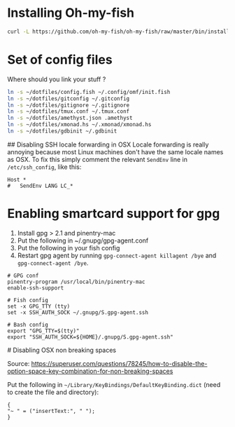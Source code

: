 # Installing Oh-my-fish
 ```bash
curl -L https://github.com/oh-my-fish/oh-my-fish/raw/master/bin/install | sh
```

# Set of config files

Where should you link your stuff ?

```sh
ln -s ~/dotfiles/config.fish ~/.config/omf/init.fish
ln -s ~/dotfiles/gitconfig ~/.gitconfig
ln -s ~/dotfiles/gitignore ~/.gitignore
ln -s ~/dotfiles/tmux.conf ~/.tmux.conf
ln -s ~/dotfiles/amethyst.json .amethyst
ln -s ~/dotfiles/xmonad.hs ~/.xmonad/xmonad.hs
ln -s ~/dotfiles/gdbinit ~/.gdbinit
```

## Disabling SSH locale forwarding in OSX
Locale forwarding is really annoying because most Linux machines don't have the same locale names as OSX.
To fix this simply comment the relevant `SendEnv` line in `/etc/ssh_config`, like this:

```
Host *
#   SendEnv LANG LC_*
```
# Enabling smartcard support for gpg

1. Install gpg > 2.1 and pinentry-mac
2. Put the following in ~/.gnupg/gpg-agent.conf
3. Put the following in your fish config
4. Restart gpg agent by running `gpg-connect-agent killagent /bye` and `gpg-connect-agent /bye`.

```
# GPG conf
pinentry-program /usr/local/bin/pinentry-mac
enable-ssh-support
```

```
# Fish config
set -x GPG_TTY (tty)
set -x SSH_AUTH_SOCK ~/.gnupg/S.gpg-agent.ssh

# Bash config
export "GPG_TTY=$(tty)"
export "SSH_AUTH_SOCK=${HOME}/.gnupg/S.gpg-agent.ssh"
```

# Disabling OSX non breaking spaces

Source: https://superuser.com/questions/78245/how-to-disable-the-option-space-key-combination-for-non-breaking-spaces

Put the following in `~/Library/KeyBindings/DefaultKeyBinding.dict` (need to create the file and directory):

```
{
"~ " = ("insertText:", " ");
}
```
